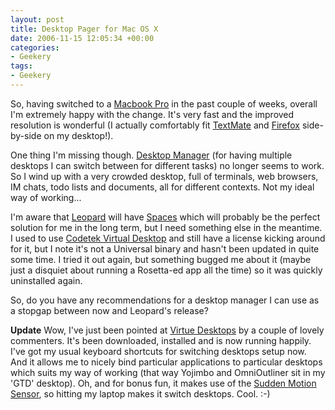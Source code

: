 ```yaml
---
layout: post
title: Desktop Pager for Mac OS X
date: 2006-11-15 12:05:34 +00:00
categories:
- Geekery
tags:
- Geekery
---
```

So, having switched to a [Macbook Pro](/2006/11/05/macbook-pro/) in the past
couple of weeks, overall I'm extremely happy with the change. It's very fast
and the improved resolution is wonderful (I actually comfortably fit
[TextMate](http://macromates.com/) and
[Firefox](http://www.mozilla.com/en-US/firefox/) side-by-side on my desktop!).

One thing I'm missing though.  [Desktop Manager](http://desktopmanager.berlios.de/) (for having multiple desktops I can switch between for different tasks) no longer seems to work.  So I wind up with a very crowded desktop, full of terminals, web browsers, IM chats, todo lists and documents, all for different contexts.  Not my ideal way of working...

I'm aware that [Leopard](http://www.apple.com/macosx/leopard/) will have [Spaces](http://www.apple.com/macosx/leopard/spaces.html) which will probably be the perfect solution for me in the long term, but I need something else in the meantime.  I used to use [Codetek Virtual Desktop](http://www.codetek.com/ctvd/) and still have a license kicking around for it, but I note it's not a Universal binary and hasn't been updated in quite some time.  I tried it out again, but something bugged me about it (maybe just a disquiet about running a Rosetta-ed app all the time) so it was quickly uninstalled again.

So, do you have any recommendations for a desktop manager I can use as a stopgap between now and Leopard's release?

**Update** Wow, I've just been pointed at [Virtue Desktops](http://virtuedesktops.info/) by a couple of lovely commenters.  It's been downloaded, installed and is now running happily.  I've got my usual keyboard shortcuts for switching desktops setup now.  And it allows me to nicely bind particular applications to particular desktops which suits my way of working (that way Yojimbo and OmniOutliner sit in my 'GTD' desktop).  Oh, and for bonus fun, it makes use of the [Sudden Motion Sensor](http://www.kernelthread.com/software/ams/ams.html), so hitting my laptop makes it switch desktops.  Cool. :-)
